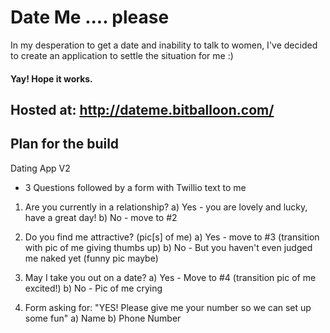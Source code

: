 # Date Me .... please
In my desperation to get a date and inability to talk to women, I've decided to create an application to settle the situation for me :)

#### Yay! Hope it works.

## Hosted at: http://dateme.bitballoon.com/

## Plan for the build
Dating App V2
- 3 Questions followed by a form with Twillio text to me

1) Are you currently in a relationship?
a) Yes - you are lovely and lucky, have a great day!
b) No - move to #2

2) Do you find me attractive? (pic[s] of me)
a) Yes - move to #3 (transition with pic of me giving thumbs up)
b) No - But you haven't even judged me naked yet (funny pic maybe)

3) May I take you out on a date?
a) Yes - Move to #4 (transition pic of me excited!)
b) No - Pic of me crying

4) Form asking for: "YES! Please give me your number so we can set up some fun"
a) Name
b) Phone Number